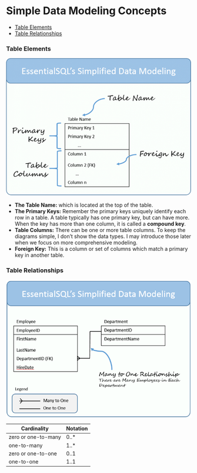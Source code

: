 # Simple Data Modeling Concepts
* [Table Elements](#table-elements)
* [Table Relationships](#table-relationships)

### Table Elements
![DataModel Table](../images/DataModel-Table.png)

* **The Table Name:** which is located at the top of the table.
* **The Primary Keys:** Remember the primary keys uniquely identify each row in a table.  A table typically has one primary key, but can have more. When the key has more than one column, it is called a **compound key**.
* **Table Columns:** There can be one or more table columns.  To keep the diagrams simple, I don’t show the data types.  I may introduce those later when we focus on more comprehensive modeling.
* **Foreign Key:** This is a column or set of columns which match a primary key in another table.

### Table Relationships
![DataModel Relations](../images/DataModel-Relations.png)

Cardinality | Notation
---|---
zero or one-to-many | 0..*
one-to-many | 1..*
zero or one-to-one | 0..1
one-to-one | 1..1
